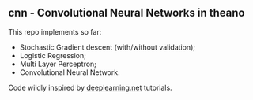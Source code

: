 ## cnn - Convolutional Neural Networks in theano

This repo implements so far:
- Stochastic Gradient descent (with/without validation);
- Logistic Regression;
- Multi Layer Perceptron;
- Convolutional Neural Network.

Code wildly inspired by [deeplearning.net](http://deeplearning.net/tutorial/lenet.html) tutorials.
